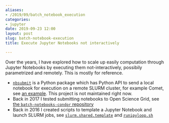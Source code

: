 ```yaml
---
aliases:
- /2019/09/batch_notebook_execution
categories:
- jupyter
date: 2019-09-23 12:00
layout: post
slug: batch-notebook-execution
title: Execute Jupyter Notebooks not interactively

---
```


Over the years, I have explored how to scale up easily computation through
Jupyter Notebooks by executing them not-interactively, possibily parametrized
and remotely. This is mostly for reference.

* [`nbsubmit`](https://github.com/zonca/nbsubmit) is a Python package which has Python API to send a local notebook for execution on a remote SLURM cluster, for example Comet, see [an example](https://github.com/zonca/nbsubmit/blob/master/example/multiple_jobs/submit_multiple_jobs.ipynb). This project is not maintained right now.
* Back in 2017 I tested submitting notebooks to Open Science Grid, see [the `batch-notebooks-condor` repository](https://github.com/zonca/batch-notebooks-condor)
* Back in 2016 I created scripts to template a Jupyter Notebook and launch SLURM jobs, see [`slurm.shared.template`](https://github.com/sdsc/sdsc-summer-institute-2016/blob/master/hpc3_python_hpc/slurm.shared.template) and [`runipyloop.sh`](https://github.com/sdsc/sdsc-summer-institute-2016/blob/master/hpc3_python_hpc/runipyloop.sh)
